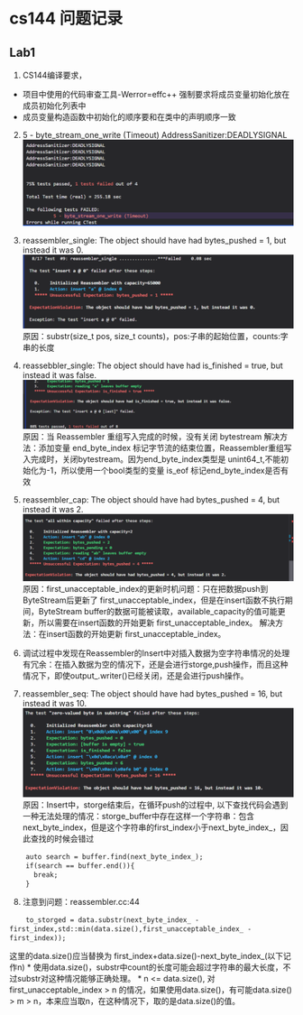 # cs144 问题记录

## Lab1

1. CS144编译要求，
* 项目中使用的代码审查工具-Werror=effc++ 强制要求将成员变量初始化放在成员初始化列表中
* 成员变量构造函数中初始化的顺序要和在类中的声明顺序一致

2.  5 - byte_stream_one_write (Timeout) AddressSanitizer:DEADLYSIGNAL
![alt text](image/问题记录/PixPin_2024-08-09_18-59-31.png)

3. reassembler_single: The object should have had bytes_pushed = 1, but instead it was 0.
![alt text](image/问题记录/Clip_2024-08-10_12-19-57.png)
原因：substr(size_t pos, size_t counts)，pos:子串的起始位置，counts:字串的长度

4. reassebbler_single: The object should have had is_finished = true, but instead it was false.
![alt text](image/问题记录/Clip_2024-08-10_16-21-48.png)
原因：当 Reassembler 重组写入完成的时候，没有关闭 bytestream 
解决方法：添加变量 end_byte_index 标记字节流的结束位置，Reassembler重组写入完成时，关闭bytestream。因为end_byte_index类型是 unint64_t,不能初始化为-1，所以使用一个bool类型的变量 is_eof 标记end_byte_index是否有效

5. reassembler_cap: The object should have had bytes_pushed = 4, but instead it was 2.
![alt text](image/问题记录/Clip_2024-08-11_15-15-58.png)
原因：first_unacceptable_index的更新时机问题：只在把数据push到ByteStream后更新了 first_unacceptable_index，但是在insert函数不执行期间，ByteStream buffer的数据可能被读取，available_capacity的值可能更新，所以需要在insert函数的开始更新 first_unacceptable_index。
解决方法：在insert函数的开始更新 first_unacceptable_index。

6. 调试过程中发现在Reassembler的Insert中对插入数据为空字符串情况的处理有冗余：在插入数据为空的情况下，还是会进行storge,push操作，而且这种情况下，即使output_.writer()已经关闭，还是会进行push操作。

7. reassembler_seq: The object should have had bytes_pushed = 16, but instead it was 10.
![alt text](image/问题记录/Clip_2024-08-11_17-13-39.png)
原因：Insert中，storge结束后，在循环push的过程中, 以下查找代码会遇到一种无法处理的情况：storge_buffer中存在这样一个字符串：包含next_byte_index，但是这个字符串的first_index小于next_byte_index_，因此查找的时候会错过
``` 
    auto search = buffer.find(next_byte_index_);
    if(search == buffer.end()){
      break;
    }
```

8. 注意到问题：reassembler.cc:44
```
    to_storged = data.substr(next_byte_index_ - first_index,std::min(data.size(),first_unacceptable_index_ - first_index));
```
这里的data.size()应当替换为 first_index+data.size()-next_byte_index_(以下记作n)
    * 使用data.size()，substr中count的长度可能会超过字符串的最大长度，不过substr对这种情况能够正确处理。
    *  n <= data.size(), 对first_unacceptable_index > n 的情况，如果使用data.size()，有可能data.size() > m > n，本来应当取n，在这种情况下，取的是data.size()的值。 